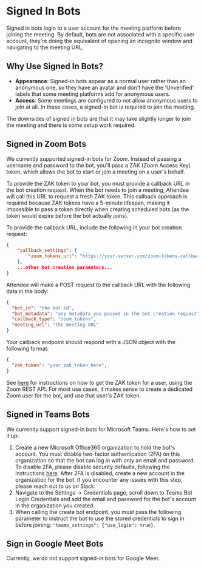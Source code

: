 # Signed In Bots

Signed in bots login to a user account for the meeting platform before joining the meeting. By default, bots are not associated with a specific user account, they're doing the equivalent of opening an incognito window and navigating to the meeting URL.

## Why Use Signed In Bots?

*   **Appearance**: Signed-in bots appear as a normal user rather than an anonymous one, so they have an avatar and don't have the 'Unverified' labels that some meeting platforms add for anonymous users. 
*   **Access**: Some meetings are configured to not allow anonymous users to join at all. In these cases, a signed-in bot is required to join the meeting.

The downsides of signed in bots are that it may take slightly longer to join the meeting and there is some setup work required.

## Signed in Zoom Bots

We currently supported signed-in bots for Zoom. Instead of passing a username and password to the bot, you'll pass a ZAK (Zoom Access Key) token, which allows the bot to start or join a meeting on a user's behalf.

To provide the ZAK token to your bot, you must provide a callback URL in the bot creation request. When the bot needs to join a meeting, Attendee will call this URL to request a fresh ZAK token. This callback approach is required because ZAK tokens have a 5-minute lifespan, making it impossible to pass a token directly when creating scheduled bots (as the token would expire before the bot actually joins). 

To provide the callback URL, include the following in your bot creation request:

```json
{
    "callback_settings": {
        "zoom_tokens_url": "https://your-server.com/zoom-tokens-callback"
    },
    ...other bot creation parameters...
}
```

Attendee will make a POST request to the callback URL with the following data in the body:

```json
{
  "bot_id": "the bot id",
  "bot_metadata": "any metadata you passed in the bot creation request",
  "callback_type": "zoom_tokens",
  "meeting_url": "the meeting URL"
}
```

Your callback endpoint should respond with a JSON object with the following format:

```json
{
  "zak_token": "your_zak_token_here",
}
```

See [here](https://developers.zoom.us/docs/meeting-sdk/auth/#start-meetings-and-webinars-with-a-zoom-users-zak-token) for instructions on how to get the ZAK token for a user, using the Zoom REST API. For most use cases, it makes sense to create a dedicated Zoom user for the bot, and use that user's ZAK token.

## Signed in Teams Bots

We currently support signed-in bots for Microsoft Teams. Here's how to set it up:

1.  Create a new Microsoft Office365 organization to hold the bot's account. You must disable two-factor authentication (2FA) on this organization so that the bot can log in with only an email and password. To disable 2FA, please disable security defaults, following the instructions [here](https://learn.microsoft.com/en-us/entra/fundamentals/security-defaults#disabling-security-defaults). After 2FA is disabled, create a new account in the organization for the bot. If you encounter any issues with this step, please reach out to us on Slack.
2.  Navigate to the Settings -> Credentials page, scroll down to Teams Bot Login Credentials and add the email and password for the bot's account in the organization you created.
3.  When calling the create bot endpoint, you must pass the following parameter to instruct the bot to use the stored credentials to sign in before joining: `"teams_settings": {"use_login": true}`.

## Sign in Google Meet Bots

Currently, we do not support signed-in bots for Google Meet.
